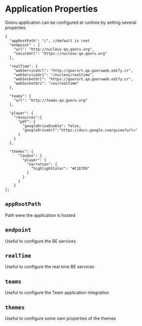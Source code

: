 Application Properties
======================

Gooru application can be configured at runtime by setting several properties

```
{
  "appRootPath": "/", //default is root
  "endpoint" : {
    "url": "http://nucleus-qa.gooru.org",
    "secureUrl": "https://nucleus-qa.gooru.org"
  },

  "realTime": {
    "webServiceUrl": "http://goorurt.qa.gooruweb.edify.cr",
    "webServiceUri": "/nucleus/realtime",
    "webSocketUrl": "https://goorurt.qa.gooruweb.edify.cr",
    "webSocketUri": "/ws/realtime"
  },

  "teams": {
    "url": "http://teams-qa.gooru.org"
  },

  "player": {
    "resources":{
      "pdf": {
        "googleDriveEnable": false,
        "googleDriveUrl":"https://docs.google.com/gview?url="
      }
    }
  },
  
  "themes": {
      "london": {
        "player": {
          "narration": {
            "highlightColor": "#C1E7D9"
          }
        }
      }
    }
};
```

## `appRootPath`
Path were the application is hosted

## `endpoint`
Useful to configure the BE services

## `realTime`
Useful to configure the real time BE services

## `teams`
Useful to configure the Team application integration

## `themes`
Useful to configure some own properties of the themes
